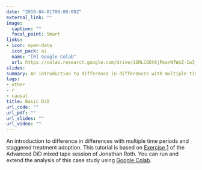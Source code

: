 ```yaml
---
date: "2019-04-01T00:00:00Z"
external_link: ""
image:
  caption: ""
  focal_point: Smart
links:
- icon: open-data
  icon_pack: ai
  name: "[R] Google Colab"
  url: https://colab.research.google.com/drive/1SMLCGDt6jPmxnW7WoZ-Iw3jQ8OTNef-h?usp=sharing
slides: 
summary: An introduction to difference in differences with multiple time periods and staggered treatment adoption.
tags:
- other
- r
- causal
title: Basic DiD
url_code: ""
url_pdf: ""
url_slides: ""
url_video: ""
---
```


An introduction to difference in differences with multiple time periods and staggered treatment adoption. This tutorial is based on [Exercise 1](https://github.com/Mixtape-Sessions/Advanced-DID/tree/main/Exercises/Exercise-1) of the Advanced DiD mixed tape session of Jonathan Roth. You can run and extend the analysis of this case study using  [Google Colab](https://colab.research.google.com/drive/14LJEYHZTlw5wtIK0bR0lOza7lQiO0krc?usp=sharing).
